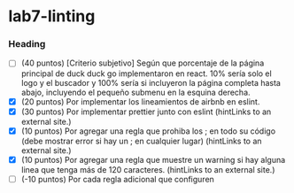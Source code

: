# lab7-linting

### Heading
- [ ] (40 puntos) [Criterio subjetivo] Según que porcentaje de la página principal de duck duck go implementaron en react. 10% sería solo el logo y el buscador y 100% sería si incluyeron la página completa hasta abajo, incluyendo el pequeño submenu en la esquina derecha.
- [x] (20 puntos) Por implementar los lineamientos de airbnb en eslint.
- [x] (30 puntos) Por implementar prettier junto con eslint (hintLinks to an external site.)
- [x] (10 puntos) Por agregar una regla que prohiba los ; en todo su código (debe mostrar error si hay un ; en cualquier lugar) (hintLinks to an external site.)
- [x] (10 puntos) Por agregar una regla que muestre un warning si hay alguna linea que tenga más de 120 caracteres. (hintLinks to an external site.)
- [ ] (-10 puntos) Por cada regla adicional que configuren
